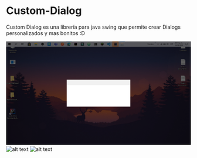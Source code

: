 # Custom-Dialog
Custom Dialog es una librería para java swing que permite crear Dialogs personalizados y mas bonitos :D  



![alt text](https://github.com/SirRiuz/Custom-Dialog/blob/master/img/scream.png)
![alt text](http://url/to/img.png)
![alt text](http://url/to/img.png)
